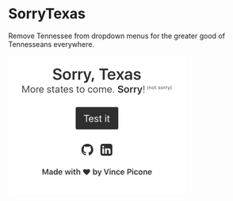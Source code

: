 # SorryTexas
Remove Tennessee from dropdown menus for the greater good of Tennesseans everywhere.

![Options Page](https://github.com/kylebshr/SorryTennesee/blob/master/updated.png?raw=true)